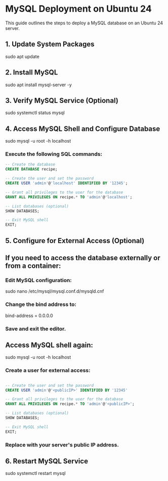 # MySQL Deployment on Ubuntu 24

This guide outlines the steps to deploy a MySQL database on an Ubuntu 24 server.

## 1. Update System Packages

sudo apt update

## 2. Install MySQL

sudo apt install mysql-server -y

## 3. Verify MySQL Service (Optional)

sudo systemctl status mysql

## 4. Access MySQL Shell and Configure Database

sudo mysql -u root -h localhost

### Execute the following SQL commands:

```sql
-- Create the database
CREATE DATABASE recipe;

-- Create the user and set the password
CREATE USER 'admin'@'localhost' IDENTIFIED BY '12345';

-- Grant all privileges to the user for the database
GRANT ALL PRIVILEGES ON recipe.* TO 'admin'@'localhost';

-- List databases (optional)
SHOW DATABASES;

-- Exit MySQL shell
EXIT; 
 ```

## 5. Configure for External Access (Optional)


## If you need to access the database externally or from a container:

### Edit MySQL configuration:

sudo nano /etc/mysql/mysql.conf.d/mysqld.cnf

### Change the bind address to:

bind-address = 0.0.0.0

### Save and exit the editor.

## Access MySQL shell again:

sudo mysql -u root -h localhost

### Create a user for external access:

```sql

-- Create the user and set the password
CREATE USER 'admin'@'<publicIP>' IDENTIFIED BY '12345'

-- Grant all privileges to the user for the database
GRANT ALL PRIVILEGES ON recipe.* TO 'admin'@'<publicIP>';

-- List databases (optional)
SHOW DATABASES;

-- Exit MySQL shell
EXIT; 
 ```
### Replace <publicIP> with your server's public IP address.

## 6. Restart MySQL Service

sudo systemctl restart mysql